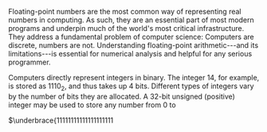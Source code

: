 Floating-point numbers are the most common way of representing real numbers in computing. As such, they are an essential part of most modern programs and underpin much of the world's most critical infrastructure. They address a fundamental problem of computer science: Computers are discrete, numbers are not. Understanding floating-point arithmetic---and its limitations---is essential for numerical analysis and helpful for any serious programmer.

Computers directly represent integers in binary. The integer $14$, for example, is stored as $1110_2$, and thus takes up $4$ bits. Different types of integers vary by the number of bits they are allocated. A $32$-bit unsigned (positive) integer may be used to store any number from $0$ to

$\underbrace{11111111111111111111


<!--stackedit_data:
eyJoaXN0b3J5IjpbMTg2ODIyMDc4M119
-->